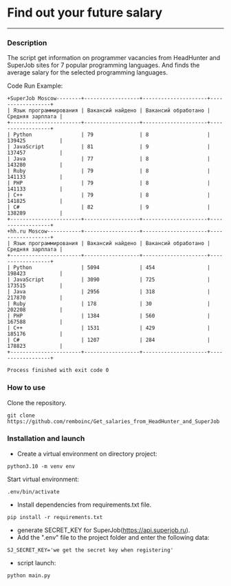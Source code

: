 # Find out your future salary
****
### Description
The script get information on programmer vacancies from 
HeadHunter and SuperJob sites for 7 popular programming languages. And finds the average salary for the selected programming languages.

Code Run Example:

```
+SuperJob Moscow--------+------------------+---------------------+------------------+
| Язык программирования | Вакансий найдено | Вакансий обработано | Средняя зарплата |
+-----------------------+------------------+---------------------+------------------+
| Python                | 79               | 8                   | 139425           |
| JavaScript            | 81               | 9                   | 137457           |
| Java                  | 77               | 8                   | 143280           |
| Ruby                  | 79               | 8                   | 141133           |
| PHP                   | 79               | 8                   | 141133           |
| C++                   | 79               | 8                   | 141825           |
| C#                    | 82               | 9                   | 138289           |
+-----------------------+------------------+---------------------+------------------+
+hh.ru Moscow-----------+------------------+---------------------+------------------+
| Язык программирования | Вакансий найдено | Вакансий обработано | Средняя зарплата |
+-----------------------+------------------+---------------------+------------------+
| Python                | 5094             | 454                 | 198423           |
| JavaScript            | 3090             | 725                 | 173515           |
| Java                  | 2956             | 318                 | 217870           |
| Ruby                  | 178              | 30                  | 202208           |
| PHP                   | 1384             | 560                 | 167588           |
| C++                   | 1531             | 429                 | 185176           |
| C#                    | 1207             | 284                 | 178823           |
+-----------------------+------------------+---------------------+------------------+

Process finished with exit code 0
```
### How to use
Clone the repository.
```
git clone https://github.com/remboinc/Get_salaries_from_HeadHunter_and_SuperJob
```
### Installation and launch
- Create a virtual environment on directory project:
```
python3.10 -m venv env
```
Start virtual environment:
```
.env/bin/activate
```
- Install dependencies from requirements.txt file.
```
pip install -r requirements.txt
```

- generate SECRET_KEY for SuperJob(https://api.superjob.ru).
-  Add the ".env" file to the project folder and enter the following data:
```
SJ_SECRET_KEY='we get the secret key when registering'
```
-  script launch:
```
python main.py
```
